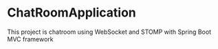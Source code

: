 # ChatRoomApplication
This project is chatroom using WebSocket and STOMP with Spring Boot MVC framework
